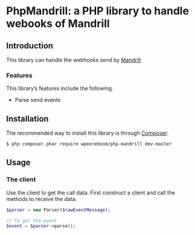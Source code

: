 PhpMandrill: a PHP library to handle webooks of Mandrill
==============================================================

Introduction
------------

This library can handle the webhooks send by [Mandrill](https://mandrill.com)
### Features

This library’s features include the following.

* Parse send events

Installation
------------

The recommended way to install this library is through [Composer](http://getcomposer.org):

```bash
$ php composer.phar require wpeereboom/php-mandrill dev-master
```

Usage
-----

### The client

Use the client to get the call data. First construct a client and call the methods to receive the data:

```php
$parser = new Parser($rawEventMessage);

// To get the event
$event = $parser->parse();
```
